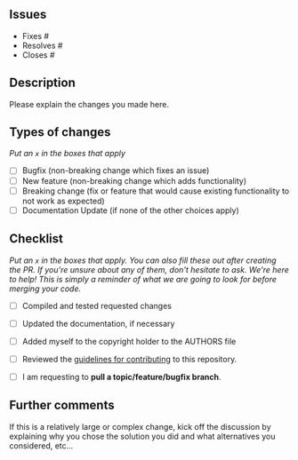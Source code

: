 
## Issues
 - Fixes #
 - Resolves #
 - Closes #

## Description

Please explain the changes you made here.

## Types of changes

_Put an `x` in the boxes that apply_

- [ ] Bugfix (non-breaking change which fixes an issue)
- [ ] New feature (non-breaking change which adds functionality)
- [ ] Breaking change (fix or feature that would cause existing functionality to not work as expected)
- [ ] Documentation Update (if none of the other choices apply)

## Checklist

_Put an `x` in the boxes that apply. You can also fill these out after creating the PR. If you're unsure about any of them, don't hesitate to ask. We're here to help! This is simply a reminder of what we are going to look for before merging your code._

- [ ] Compiled and tested requested changes
- [ ] Updated the documentation, if necessary
- [ ] Added myself to the copyright holder to the AUTHORS file
- [ ] Reviewed the [guidelines for contributing](../CONTRIBUTING.md) to this repository.
- [ ] I am requesting to **pull a topic/feature/bugfix branch**.


## Further comments

If this is a relatively large or complex change, kick off the discussion by explaining why you chose the solution you did and what alternatives you considered, etc...
